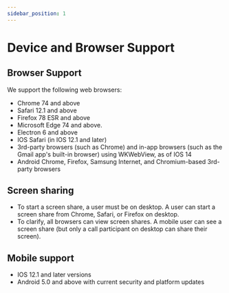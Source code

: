 ```yaml
---
sidebar_position: 1
---
```


# Device and Browser Support

## Browser Support

We support the following web browsers:

- Chrome 74 and above
- Safari 12.1 and above
- Firefox 78 ESR and above
- Microsoft Edge 74 and above.
- Electron 6 and above
- IOS Safari (in IOS 12.1 and later)
- 3rd-party browsers (such as Chrome) and in-app browsers (such as the Gmail app's built-in browser) using WKWebView, as of IOS 14
- Android Chrome, Firefox, Samsung Internet, and Chromium-based 3rd-party browsers

## Screen sharing

- To start a screen share, a user must be on desktop. A user can start a screen share from Chrome, Safari, or Firefox on desktop.
- To clarify, all browsers can view screen shares. A mobile user can see a screen share (but only a call participant on desktop can share their screen).

## Mobile support

- IOS 12.1 and later versions
- Android 5.0 and above with current security and platform updates

